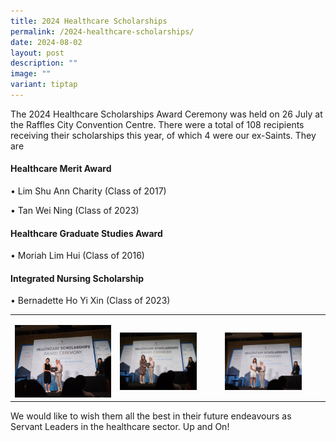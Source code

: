 ```yaml
---
title: 2024 Healthcare Scholarships
permalink: /2024-healthcare-scholarships/
date: 2024-08-02
layout: post
description: ""
image: ""
variant: tiptap
---
```

<p>The 2024 Healthcare Scholarships Award Ceremony was held on 26 July at
the Raffles City Convention Centre. There were a total of 108 recipients
receiving their scholarships this year, of which 4 were our ex-Saints.
They are</p>
<h4><strong>Healthcare Merit Award</strong></h4>
<p>• Lim Shu Ann Charity (Class of 2017)</p>
<p>• Tan Wei Ning (Class of 2023)</p>
<h4><strong>Healthcare Graduate Studies Award</strong></h4>
<p>• Moriah Lim Hui (Class of 2016)</p>
<h4><strong>Integrated Nursing Scholarship</strong></h4>
<p>• Bernadette Ho Yi Xin (Class of 2023)</p>
<p></p>
<table style="minWidth: 75px">
<colgroup>
<col>
<col>
<col>
</colgroup>
<tbody>
<tr>
<td rowspan="1" colspan="1">
<p></p>
<div class="isomer-image-wrapper">
<img style="width: 100%" height="auto" width="100%" alt="Tan Wei Ning" src="/images/Announcements/ 2024 Healthcare Scholarships/Tan_Wei_Ning.jpg">
</div>
</td>
<td rowspan="1" colspan="1">
<p></p>
<div class="isomer-image-wrapper">
<img style="width: 80%;" height="auto" width="100%" alt="Moriah Lim" src="/images/Announcements/ 2024 Healthcare Scholarships/Moriah_Lim.jpg">
</div>
</td>
<td rowspan="1" colspan="1">
<p></p>
<div class="isomer-image-wrapper">
<img style="width: 80%;" height="auto" width="100%" alt="Bernadette Ho" src="/images/Announcements/ 2024 Healthcare Scholarships/Bernadette_Ho.jpg">
</div>
</td>
</tr>
</tbody>
</table>
<p></p>
<p>We would like to wish them all the best in their future endeavours as
Servant Leaders in the healthcare sector. Up and On!</p>
<p></p>
<p></p>